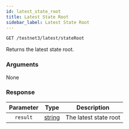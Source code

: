 ```yaml
---
id: latest_state_root
title: Latest State Root
sidebar_label: Latest State Root
---
```


```bash title=ENDPOINT
GET /testnet3/latest/stateRoot
```

Returns the latest state root.

### Arguments

None

### Response
| Parameter |                 Type                  |      Description      |
|:---------:|:-------------------------------------:|:---------------------:|
| `result`  | [string](../../concepts/05_blocks.md) | The latest state root |

